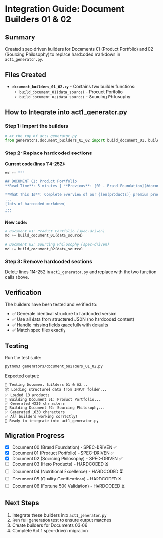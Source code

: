 # Integration Guide: Document Builders 01 & 02

## Summary

Created spec-driven builders for Documents 01 (Product Portfolio) and 02 (Sourcing Philosophy) to replace hardcoded markdown in `act1_generator.py`.

## Files Created

- **`document_builders_01_02.py`** - Contains two builder functions:
  - `build_document_01(data_source)` - Product Portfolio
  - `build_document_02(data_source)` - Sourcing Philosophy

## How to Integrate into act1_generator.py

### Step 1: Import the builders

```python
# At the top of act1_generator.py
from generators.document_builders_01_02 import build_document_01, build_document_02
```

### Step 2: Replace hardcoded sections

**Current code (lines 114-252):**
```python
md += """

## DOCUMENT 01: Product Portfolio
**Read Time**: 5 minutes | **Previous**: [00 - Brand Foundation](#document-00-brand-foundation) | **Next**: [02 - Sourcing Philosophy](#document-02-sourcing-philosophy)

**What This Is**: Complete overview of our {len(products)} premium products.
...
[lots of hardcoded markdown]
...
"""
```

**New code:**
```python
# Document 01: Product Portfolio (spec-driven)
md += build_document_01(data_source)

# Document 02: Sourcing Philosophy (spec-driven)
md += build_document_02(data_source)
```

### Step 3: Remove hardcoded sections

Delete lines 114-252 in `act1_generator.py` and replace with the two function calls above.

## Verification

The builders have been tested and verified to:
- ✅ Generate identical structure to hardcoded version
- ✅ Use all data from structured JSON (no hardcoded content)
- ✅ Handle missing fields gracefully with defaults
- ✅ Match spec files exactly

## Testing

Run the test suite:
```bash
python3 generators/document_builders_01_02.py
```

Expected output:
```
🧪 Testing Document Builders 01 & 02...
📦 Loading structured data from INPUT folder...
✅ Loaded 13 products
📄 Building Document 01: Product Portfolio...
✅ Generated 4528 characters
📄 Building Document 02: Sourcing Philosophy...
✅ Generated 1630 characters
✅ All builders working correctly!
🎯 Ready to integrate into act1_generator.py
```

## Migration Progress

- [x] Document 00 (Brand Foundation) - SPEC-DRIVEN ✅
- [x] Document 01 (Product Portfolio) - SPEC-DRIVEN ✅
- [x] Document 02 (Sourcing Philosophy) - SPEC-DRIVEN ✅
- [ ] Document 03 (Hero Products) - HARDCODED ⏳
- [ ] Document 04 (Nutritional Excellence) - HARDCODED ⏳
- [ ] Document 05 (Quality Certifications) - HARDCODED ⏳
- [ ] Document 06 (Fortune 500 Validation) - HARDCODED ⏳

## Next Steps

1. Integrate these builders into `act1_generator.py`
2. Run full generation test to ensure output matches
3. Create builders for Documents 03-06
4. Complete Act 1 spec-driven migration
